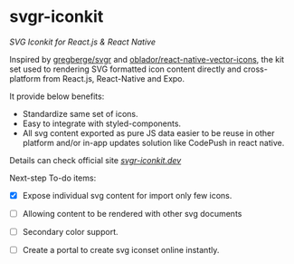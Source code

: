 # svgr-iconkit
_SVG Iconkit for React.js & React Native_



Inspired by [gregberge/svgr](https://github.com/gregberge/svgr) and [oblador/react-native-vector-icons](https://github.com/oblador/react-native-vector-icons), the kit set used to rendering SVG formatted icon content directly and cross-platform from React.js, React-Native and Expo.

It provide below benefits:
- Standardize same set of icons.
- Easy to integrate with styled-components.
- All svg content exported as pure JS data easier to be reuse in other platform and/or in-app updates solution like CodePush in react native.

Details can check official site *[svgr-iconkit.dev](https://svgr-iconkit.dev/)*

Next-step To-do items:
- [x] Expose individual svg content for import only few icons.
- [ ] Allowing content to be rendered with other svg documents
- [ ] Secondary color support.
- [ ] Create a portal to create svg iconset online instantly.

